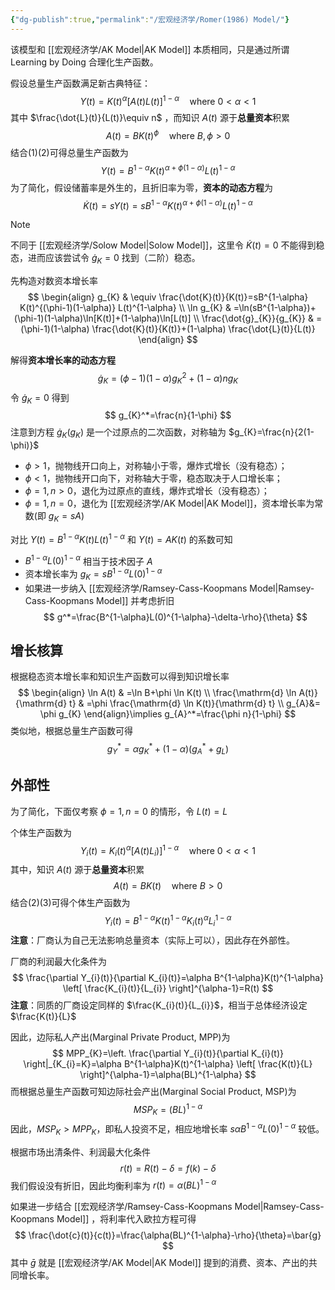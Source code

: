 ```yaml
---
{"dg-publish":true,"permalink":"/宏观经济学/Romer(1986) Model/"}
---
```



该模型和 [[宏观经济学/AK Model\|AK Model]] 本质相同，只是通过所谓 Learning by Doing 合理化生产函数。

假设总量生产函数满足新古典特征：
$$
Y(t)=K(t)^\alpha [A(t)L(t)]^{1-\alpha} \quad \text{where } 0<\alpha<1 \tag{1}
$$
其中 $\frac{\dot{L}(t)}{L(t)}\equiv n$ ，而知识 $A(t)$ 源于**总量资本**积累
$$
A(t)=BK(t)^{\phi}\quad \text{where } B,\phi>0 \tag{2}
$$
结合(1)(2)可得总量生产函数为
$$
Y(t)=B^{1-\alpha}K(t)^{\alpha+\phi(1-\alpha)}L(t)^{1-\alpha}
$$
为了简化，假设储蓄率是外生的，且折旧率为零，**资本的动态方程**为
$$
\dot{K}(t)=sY(t)=s B^{1-\alpha}K(t)^{\alpha+\phi(1-\alpha)}L(t)^{1-\alpha}
$$
> [!NOTE]
> 不同于 [[宏观经济学/Solow Model\|Solow Model]]，这里令 $\dot{K}(t)=0$ 不能得到稳态，进而应该尝试令 $\dot{g}_{K}=0$ 找到（二阶）稳态。

先构造对数资本增长率
$$
\begin{align}
g_{K} & \equiv \frac{\dot{K}(t)}{K(t)}=sB^{1-\alpha} K(t)^{(\phi-1)(1-\alpha)} L(t)^{1-\alpha} \\
\ln g_{K} & =\ln(sB^{1-\alpha})+(\phi-1)(1-\alpha)\ln[K(t)]+(1-\alpha)\ln[L(t)] \\
\frac{\dot{g}_{K}}{g_{K}}  & = (\phi-1)(1-\alpha) \frac{\dot{K}(t)}{K(t)}+(1-\alpha) \frac{\dot{L}(t)}{L(t)}
\end{align}
$$

解得**资本增长率的动态方程**
$$
\dot{g}_{K}=(\phi-1)(1-\alpha)g_{K}^{2}+(1-\alpha)ng_{K}
$$
令 $\dot{g}_{K}=0$ 得到
$$
g_{K}^*=\frac{n}{1-\phi}
$$
注意到方程 $\dot{g}_{K}(g_{K})$ 是一个过原点的二次函数，对称轴为 $g_{K}=\frac{n}{2(1-\phi)}$
- $\phi>1$，抛物线开口向上，对称轴小于零，爆炸式增长（没有稳态）；
- $\phi<1$，抛物线开口向下，对称轴大于零，稳态取决于人口增长率；
- $\phi=1,n>0$，退化为过原点的直线，爆炸式增长（没有稳态）；
- $\phi=1,n=0$，退化为 [[宏观经济学/AK Model\|AK Model]]，资本增长率为常数(即 $g_{K}=sA$)

对比 $Y(t)=B^{1-\alpha}K(t)L(t)^{1-\alpha}$ 和 $Y(t)=AK(t)$ 的系数可知
- $B^{1-\alpha}L(0)^{1-\alpha}$ 相当于技术因子 $A$
- 资本增长率为 $g_{K}=sB^{1-\alpha}L(0)^{1-\alpha}$
- 如果进一步纳入 [[宏观经济学/Ramsey-Cass-Koopmans Model\|Ramsey-Cass-Koopmans Model]] 并考虑折旧
$$
g^*=\frac{B^{1-\alpha}L(0)^{1-\alpha}-\delta-\rho}{\theta}
$$
## 增长核算

根据稳态资本增长率和知识生产函数可以得到知识增长率
$$
\begin{align}
\ln A(t) & =\ln B+\phi \ln K(t) \\
\frac{\mathrm{d} \ln A(t)}{\mathrm{d} t} & =\phi \frac{\mathrm{d} \ln K(t)}{\mathrm{d} t} \\
g_{A}&= \phi g_{K}  
\end{align}\implies g_{A}^*=\frac{\phi n}{1-\phi}
$$
类似地，根据总量生产函数可得
$$
g_{Y}^*=\alpha g_{K}^*+(1-\alpha)(g_{A}^*+g_{L})
$$
## 外部性

为了简化，下面仅考察 $\phi=1,n=0$ 的情形，令 $L(t)=L$

个体生产函数为
$$
Y_{i}(t)=K_{i}(t)^\alpha [A(t)L_{i})]^{1-\alpha} \quad \text{where } 0<\alpha<1 \tag{3}
$$
其中，知识 $A(t)$ 源于**总量资本**积累
$$
A(t)=BK(t)\quad \text{where } B>0 \tag{2}
$$
结合(2)(3)可得个体生产函数为
$$
Y_{i}(t)=B^{1-\alpha}K(t)^{1-\alpha} K_{i}(t)^\alpha L_{i}^{1-\alpha}
$$
**注意**：厂商认为自己无法影响总量资本（实际上可以），因此存在外部性。

厂商的利润最大化条件为
$$
\frac{\partial Y_{i}(t)}{\partial K_{i}(t)}=\alpha B^{1-\alpha}K(t)^{1-\alpha} \left[ \frac{K_{i}(t)}{L_{i}} \right]^{\alpha-1}=R(t)
$$
**注意**：同质的厂商设定同样的 $\frac{K_{i}(t)}{L_{i}}$，相当于总体经济设定 $\frac{K(t)}{L}$

因此，边际私人产出(Marginal Private Product, MPP)为
$$
MPP_{K}=\left. \frac{\partial Y_{i}(t)}{\partial K_{i}(t)} \right|_{K_{i}=K}=\alpha B^{1-\alpha}K(t)^{1-\alpha} \left[ \frac{K(t)}{L} \right]^{\alpha-1}=\alpha(BL)^{1-\alpha}
$$
而根据总量生产函数可知边际社会产出(Marginal Social Product, MSP)为
$$
MSP_{K}=(BL)^{1-\alpha}
$$
因此，$MSP_{K}>MPP_{K}$，即私人投资不足，相应地增长率 $s\alpha B^{1-\alpha}L(0)^{1-\alpha}$ 较低。

根据市场出清条件、利润最大化条件
$$
r(t)=R(t)-\delta=f(k)-\delta
$$
我们假设没有折旧，因此均衡利率为 $r(t)=\alpha(BL)^{1-\alpha}$

如果进一步结合 [[宏观经济学/Ramsey-Cass-Koopmans Model\|Ramsey-Cass-Koopmans Model]] ，将利率代入欧拉方程可得
$$
\frac{\dot{c}(t)}{c(t)}=\frac{\alpha(BL)^{1-\alpha}-\rho}{\theta}=\bar{g}
$$
其中 $\bar{g}$ 就是 [[宏观经济学/AK Model\|AK Model]] 提到的消费、资本、产出的共同增长率。